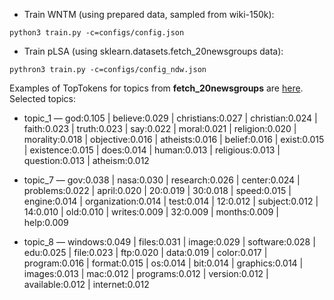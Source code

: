 - Train WNTM (using prepared data, sampled from wiki-150k):
```
python3 train.py -c=configs/config.json
```

- Train pLSA (using sklearn.datasets.fetch_20newsgroups data):
```
pythron3 train.py -c=configs/config_ndw.json
```
Examples of TopTokens for topics from __fetch_20newsgroups__ are [here](https://github.com/ilyakhov/pytorch-wntm/blob/master/n_dw/ndw_vocab1000_ntopics50_phi_reg-phi-0.1_reg-thet-1.0_epochs15_2stepsFalse_num_documents_passes1_epoch15_toptokens_0.txt).
Selected topics:

* topic_1 — god:0.105 | believe:0.029 | christians:0.027 | christian:0.024 | faith:0.023 | truth:0.023 | say:0.022 | moral:0.021 | religion:0.020 | morality:0.018 | objective:0.016 | atheists:0.016 | belief:0.016 | exist:0.015 | existence:0.015 | does:0.014 | human:0.013 | religious:0.013 | question:0.013 | atheism:0.012

* topic_7 — gov:0.038 | nasa:0.030 | research:0.026 | center:0.024 | problems:0.022 | april:0.020 | 20:0.019 | 30:0.018 | speed:0.015 | engine:0.014 | organization:0.014 | test:0.014 | 12:0.012 | subject:0.012 | 14:0.010 | old:0.010 | writes:0.009 | 32:0.009 | months:0.009 | help:0.009

* topic_8 — windows:0.049 | files:0.031 | image:0.029 | software:0.028 | edu:0.025 | file:0.023 | ftp:0.020 | data:0.019 | color:0.017 | program:0.016 | format:0.015 | os:0.014 | bit:0.014 | graphics:0.014 | images:0.013 | mac:0.012 | programs:0.012 | version:0.012 | available:0.012 | internet:0.012
